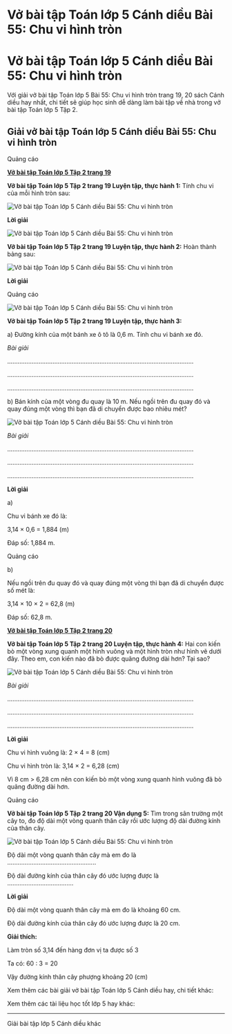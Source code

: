 # Vở bài tập Toán lớp 5 Cánh diều Bài 55: Chu vi hình tròn

# Vở bài tập Toán lớp 5 Cánh diều Bài 55: Chu vi hình tròn

Với giải vở bài tập Toán lớp 5 Bài 55: Chu vi hình tròn trang 19, 20 sách Cánh diều hay nhất, chi tiết sẽ giúp học sinh dễ dàng làm bài tập về nhà trong vở bài tập Toán lớp 5 Tập 2.

## Giải vở bài tập Toán lớp 5 Cánh diều Bài 55: Chu vi hình tròn

Quảng cáo

[**Vở bài tập Toán lớp 5 Tập 2 trang 19**](https://vietjack.com/vbt-toan-5-cd/vbt-toan-lop-5-tap-2-trang-19.jsp)

**Vở bài tập Toán lớp 5 Tập 2 trang 19 Luyện tập, thực hành 1:** Tính chu vi của mỗi hình tròn sau:

![Vở bài tập Toán lớp 5 Cánh diều Bài 55: Chu vi hình tròn](https://vietjack.com/vbt-toan-5-cd/images/bai-55-chu-vi-hinh-tron.PNG)

**Lời giải**

![Vở bài tập Toán lớp 5 Cánh diều Bài 55: Chu vi hình tròn](https://vietjack.com/vbt-toan-5-cd/images/a-sua-bai-55-chu-vi-hinh-tron-a.PNG)

**Vở bài tập Toán lớp 5 Tập 2 trang 19 Luyện tập, thực hành 2:** Hoàn thành bảng sau:

![Vở bài tập Toán lớp 5 Cánh diều Bài 55: Chu vi hình tròn](https://vietjack.com/vbt-toan-5-cd/images/bai-55-chu-vi-hinh-tron-1.PNG)

**Lời giải**

Quảng cáo

![Vở bài tập Toán lớp 5 Cánh diều Bài 55: Chu vi hình tròn](https://vietjack.com/vbt-toan-5-cd/images/bai-55-chu-vi-hinh-tron-1a.PNG)

**Vở bài tập Toán lớp 5 Tập 2 trang 19 Luyện tập, thực hành 3:**

a) Đường kính của một bánh xe ô tô là 0,6 m. Tính chu vi bánh xe đó.

_Bài giải_

...........................................................................................................

...........................................................................................................

...........................................................................................................

b) Bán kính của một vòng đu quay là 10 m. Nếu ngồi trên đu quay đó và quay đúng một vòng thì bạn đã di chuyển được bao nhiêu mét?

![Vở bài tập Toán lớp 5 Cánh diều Bài 55: Chu vi hình tròn](https://vietjack.com/vbt-toan-5-cd/images/bai-55-chu-vi-hinh-tron-b.PNG)

_Bài giải_

...........................................................................................................

...........................................................................................................

...........................................................................................................

**Lời giải**

a)

Chu vi bánh xe đó là:

3,14 × 0,6 = 1,884 (m)

Đáp số: 1,884 m.

Quảng cáo

b) 

Nếu ngồi trên đu quay đó và quay đúng một vòng thì bạn đã di chuyển được số mét là:

3,14 × 10 × 2 = 62,8 (m)

Đáp số: 62,8 m.

[**Vở bài tập Toán lớp 5 Tập 2 trang 20**](https://vietjack.com/vbt-toan-5-cd/vbt-toan-lop-5-tap-2-trang-20.jsp)

**Vở bài tập Toán lớp 5 Tập 2 trang 20 Luyện tập, thực hành 4:** Hai con kiến bò một vòng xung quanh một hình vuông và một hình tròn như hình vẽ dưới đây. Theo em, con kiến nào đã bò được quãng đường dài hơn? Tại sao?

![Vở bài tập Toán lớp 5 Cánh diều Bài 55: Chu vi hình tròn](https://vietjack.com/vbt-toan-5-cd/images/bai-55-chu-vi-hinh-tron-2b.PNG)

_Bài giải_

...........................................................................................................

...........................................................................................................

...........................................................................................................

**Lời giải**

Chu vi hình vuông là: 2 × 4 = 8 (cm)

Chu vi hình tròn là: 3,14 × 2 = 6,28 (cm)

Vì 8 cm > 6,28 cm nên con kiến bò một vòng xung quanh hình vuông đã bò quãng đường dài hơn.

Quảng cáo

**Vở bài tập Toán lớp 5 Tập 2 trang 20 Vận dụng 5:** Tìm trong sân trường một cây to, đo độ dài một vòng quanh thân cây rồi ước lượng độ dài đường kính của thân cây.

![Vở bài tập Toán lớp 5 Cánh diều Bài 55: Chu vi hình tròn](https://vietjack.com/vbt-toan-5-cd/images/bai-55-chu-vi-hinh-tron-c.PNG)

Độ dài một vòng quanh thân cây mà em đo là ...................................................

Độ dài đường kính của thân cây đó ước lượng được là ......................................

**Lời giải**

Độ dài một vòng quanh thân cây mà em đo là khoảng 60 cm.

Độ dài đường kính của thân cây đó ước lượng được là 20 cm.

**Giải thích:**

Làm tròn số 3,14 đến hàng đơn vị ta được số 3

Ta có: 60 : 3 = 20

Vậy đường kính thân cây phượng khoảng 20 (cm)

Xem thêm các bài giải vở bài tập Toán lớp 5 Cánh diều hay, chi tiết khác:

Xem thêm các tài liệu học tốt lớp 5 hay khác:

* * *

Giải bài tập lớp 5 Cánh diều khác
